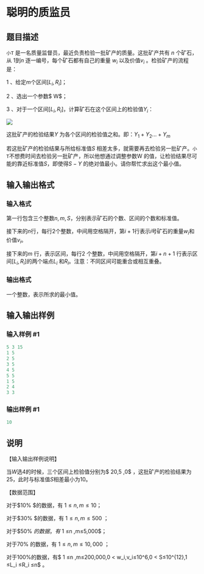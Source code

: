 # 聪明的质监员

## 题目描述

`小T` 是一名质量监督员，最近负责检验一批矿产的质量。这批矿产共有 $n$ 个矿石，从 $1$到$n$ 逐一编号，每个矿石都有自己的重量 $w_i$ 以及价值$v_i$ 。检验矿产的流程是：

1 、给定$m$个区间$[L_i,R_i]$；

2 、选出一个参数$ W$；

3 、对于一个区间$[L_i,R_i]$，计算矿石在这个区间上的检验值$Y_i$：

![](https://cdn.luogu.com.cn/upload/pic/105.png)

这批矿产的检验结果$Y$ 为各个区间的检验值之和。即：$Y_1+Y_2...+Y_m$

若这批矿产的检验结果与所给标准值$S$ 相差太多，就需要再去检验另一批矿产。`小T`不想费时间去检验另一批矿产，所以他想通过调整参数W 的值，让检验结果尽可能的靠近标准值$S$，即使得$S-Y$ 的绝对值最小。请你帮忙求出这个最小值。

## 输入输出格式

### 输入格式

第一行包含三个整数$n,m,S$，分别表示矿石的个数、区间的个数和标准值。

接下来的$n$行，每行$2$个整数，中间用空格隔开，第$i+1$行表示$i$号矿石的重量$w_i$和价值$v_i$。

接下来的$m$ 行，表示区间，每行$2$ 个整数，中间用空格隔开，第$i+n+1$ 行表示区间$[L_i,R_i]$的两个端点$L_i$ 和$R_i$。注意：不同区间可能重合或相互重叠。

### 输出格式

一个整数，表示所求的最小值。

## 输入输出样例

### 输入样例 #1

```cpp
5 3 15 
1 5 
2 5 
3 5 
4 5 
5 5 
1 5 
2 4 
3 3 
```


### 输出样例 #1

```cpp
10

```
## 说明

【输入输出样例说明】

当$W$选$4$的时候，三个区间上检验值分别为$ 20,5 ,0$ ，这批矿产的检验结果为 $25$，此时与标准值$S$相差最小为$10$。

【数据范围】

对于$10\% $的数据，有 $1 ≤n ,m≤10$；

对于$30\% $的数据，有 $1 ≤n ,m≤500$ ；

对于$50\% $的数据，有$ 1 ≤n ,m≤5,000$；

对于$70\%$ 的数据，有 $1 ≤n ,m≤10,000$ ；

对于$100\%$的数据，有$ 1 ≤n ,m≤200,000,0 < w_i,v_i≤10^6,0 < S≤10^{12},1 ≤L_i ≤R_i ≤n$ 。

